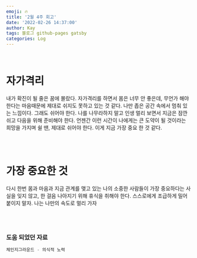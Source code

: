 ```yaml
---
emoji: 🔥
title: '2월 4주 회고'
date: '2022-02-26 14:37:00'
author: Kay
tags: 블로그 github-pages gatsby
categories: Log
---
```


<br>

# 자가격리

내가 확진이 될 줄은 꿈에 몰랐다. 자가격리를 하면서 몸은 너무 안 좋은데, 무언가 해야 한다는 마음때문에 제대로 쉬지도 못하고 있는 것 같다.
나만 좁은 공간 속에서 멈춰 있는 느낌이다. 그래도 쉬어야 한다. 나를 나무라하지 말고 인생 멀리 보면서 지금은 잠깐 쉬고 다음을 위해 준비해야 한다. 언젠간 이런 시간이 나에게는 큰 도약이 될 것이라는 희망을 가지며 쉴 땐, 제대로 쉬어야 한다. 이게 지금 가장 중요 한 것 같다.

<br>
<br>

# 가장 중요한 것

다시 한번 몸과 마음과 지금 관계를 맺고 있는 나의 소중한 사람들이 가장 중요하다는 사실을 잊지 않고, 한 걸음 나아지기 위해 휴식을 취해야 한다. 스스로에게 조급하게 밀어붙이지 말자. 나는 나만의 속도로 멀리 가자

<br>
<br>

### 도움 되었던 자료

```js
체인지그라운드 - 의식적 노력
```

```toc

```
